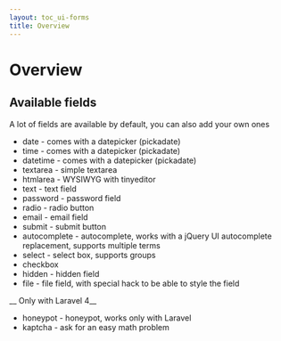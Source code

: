 ```yaml
---
layout: toc_ui-forms
title: Overview
---
```

# Overview

## Available fields

A lot of fields are available by default, you can also add your own ones

- date - comes with a datepicker (pickadate)
- time - comes with a datepicker (pickadate)
- datetime - comes with a datepicker (pickadate)
- textarea - simple textarea
- htmlarea - WYSIWYG with tinyeditor
- text - text field
- password - password field
- radio - radio button
- email - email field
- submit - submit button
- autocomplete - autocomplete, works with a jQuery UI autocomplete replacement, supports multiple terms
- select - select box, supports groups
- checkbox
- hidden - hidden field
- file - file field, with special hack to be able to style the field

__ Only with Laravel 4__

- honeypot - honeypot, works only with Laravel
- kaptcha - ask for an easy math problem
